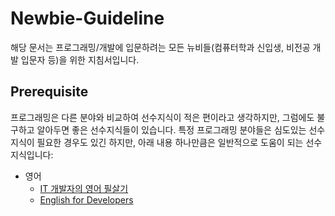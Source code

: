 # Newbie-Guideline

해당 문서는 프로그래밍/개발에 입문하려는 모든 뉴비들(컴퓨터학과 신입생, 비전공 개발 입문자 등)을 위한 지침서입니다.

## Prerequisite

프로그래밍은 다른 분야와 비교하여 선수지식이 적은 편이라고 생각하지만, 그럼에도 불구하고 알아두면 좋은 선수지식들이 있습니다. 특정 프로그래밍 분야들은 심도있는 선수지식이 필요한 경우도 있긴 하지만, 아래 내용 하나만큼은 일반적으로 도움이 되는 선수지식입니다:
* 영어
  * [IT 개발자의 영어 필살기](http://www.yes24.com/Product/Goods/85385648)
  * [English for Developers](http://www.yes24.com/Product/Goods/19992192)
